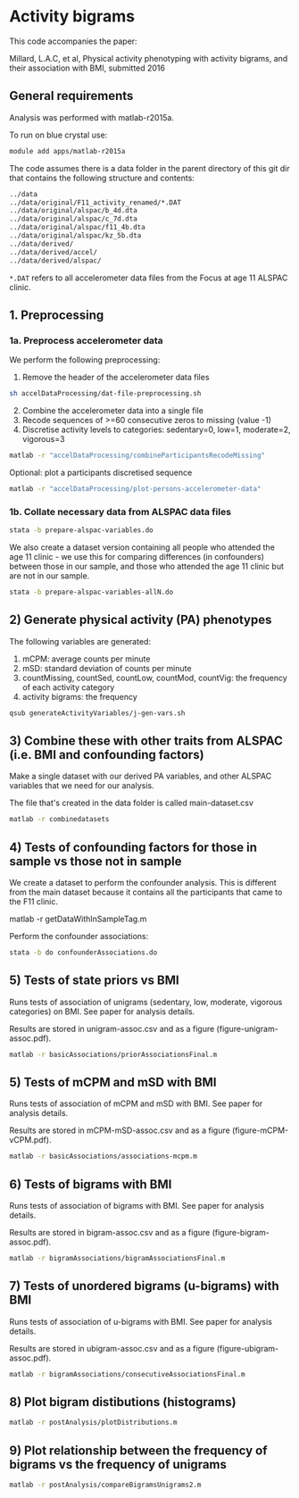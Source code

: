 

# Activity bigrams 

This code accompanies the paper:

Millard, L.A.C, et al, Physical activity phenotyping with activity bigrams, and their association with BMI, submitted 2016


## General requirements

Analysis was performed with matlab-r2015a.

To run on blue crystal use:

```bash
module add apps/matlab-r2015a
```

The code assumes there is a data folder in the parent directory of this git dir that contains the following structure and contents:

```bash
../data
../data/original/F11_activity_renamed/*.DAT
../data/original/alspac/b_4d.dta  
../data/original/alspac/c_7d.dta  
../data/original/alspac/f11_4b.dta  
../data/original/alspac/kz_5b.dta
../data/derived/
../data/derived/accel/
../data/derived/alspac/
```

`*.DAT` refers to all accelerometer data files from the Focus at age 11 ALSPAC clinic.


## 1. Preprocessing

### 1a. Preprocess accelerometer data

We perform the following preprocessing:

1. Remove the header of the accelerometer data files

```bash
sh accelDataProcessing/dat-file-preprocessing.sh
```

2. Combine the accelerometer data into a single file
3. Recode sequences of >=60 consecutive zeros to missing (value -1)
4. Discretise activity levels to categories: sedentary=0, low=1, moderate=2, vigorous=3

```bash 
matlab -r "accelDataProcessing/combineParticipantsRecodeMissing"
```

Optional: plot a participants discretised sequence

```bash
matlab -r "accelDataProcessing/plot-persons-accelerometer-data"
```

### 1b. Collate necessary data from ALSPAC data files

```bash
stata -b prepare-alspac-variables.do
```

We also create a dataset version containing all people who attended the age 11 clinic - we use this for comparing differences (in confounders)
between those in our sample, and those who attended the age 11 clinic but are not in our sample.

```bash
stata -b prepare-alspac-variables-allN.do
```

## 


## 2) Generate physical activity (PA) phenotypes

The following variables are generated:

1. mCPM: average counts per minute
2. mSD: standard deviation of counts per minute
3. countMissing, countSed, countLow, countMod, countVig: the frequency of each activity category
4. activity bigrams: the frequency

```bash
qsub generateActivityVariables/j-gen-vars.sh
```

## 3) Combine these with other traits from ALSPAC (i.e. BMI and confounding factors)

Make a single dataset with our derived PA variables, and other ALSPAC variables that we need for our analysis.

The file that's created in the data folder is called main-dataset.csv

```bash
matlab -r combinedatasets
```

## 4) Tests of confounding factors for those in sample vs those not in sample

We create a dataset to perform the confounder analysis. This is different from the main dataset because it
contains all the participants that came to the F11 clinic.

matlab -r getDataWithInSampleTag.m

Perform the confounder associations:

```bash
stata -b do confounderAssociations.do
```

## 5) Tests of state priors vs BMI

Runs tests of association of unigrams (sedentary, low, moderate, vigorous categories) on BMI. See paper for analysis details.

Results are stored in unigram-assoc.csv and as a figure (figure-unigram-assoc.pdf).


```bash
matlab -r basicAssociations/priorAssociationsFinal.m
```

## 5) Tests of mCPM and mSD with BMI

Runs tests of association of mCPM and mSD with BMI. See paper for analysis details.

Results are stored in mCPM-mSD-assoc.csv and as a figure (figure-mCPM-vCPM.pdf).

```bash
matlab -r basicAssociations/associations-mcpm.m
```

## 6) Tests of bigrams with BMI

Runs tests of association of bigrams with BMI. See paper for analysis details.

Results	are stored in bigram-assoc.csv and as a figure (figure-bigram-assoc.pdf).

```bash
matlab -r bigramAssociations/bigramAssociationsFinal.m
```

## 7) Tests of unordered bigrams (u-bigrams) with BMI

Runs tests of association of u-bigrams with BMI. See paper for analysis details.

Results are stored in ubigram-assoc.csv and as a figure (figure-ubigram-assoc.pdf).

```bash
matlab -r bigramAssociations/consecutiveAssociationsFinal.m
```

## 8) Plot bigram distibutions (histograms)

```bash
matlab -r postAnalysis/plotDistributions.m
```

## 9) Plot relationship between the frequency of bigrams vs the frequency of unigrams


```bash
matlab -r postAnalysis/compareBigramsUnigrams2.m
```


